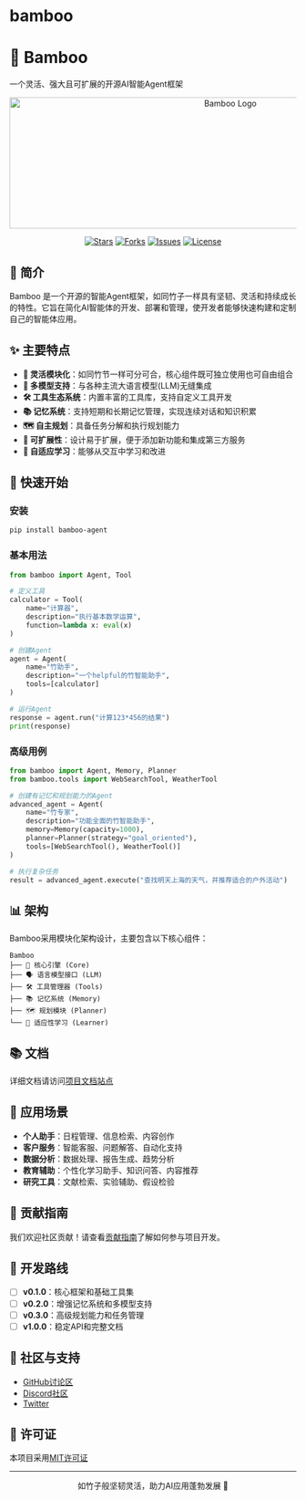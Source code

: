 # bamboo
# 🎋 Bamboo 

一个灵活、强大且可扩展的开源AI智能Agent框架

<p align="center">
  <img src="https://github.com/kylin-feng/bamboo/blob/main/bamboo.png" alt="Bamboo Logo" width="760" height = "230">
</p>

<p align="center">
  <a href="https://github.com/yourusername/bamboo/stargazers"><img src="https://img.shields.io/github/stars/yourusername/bamboo" alt="Stars"></a>
  <a href="https://github.com/yourusername/bamboo/network/members"><img src="https://img.shields.io/github/forks/yourusername/bamboo" alt="Forks"></a>
  <a href="https://github.com/yourusername/bamboo/issues"><img src="https://img.shields.io/github/issues/yourusername/bamboo" alt="Issues"></a>
  <a href="https://github.com/yourusername/bamboo/blob/main/LICENSE"><img src="https://img.shields.io/github/license/yourusername/bamboo" alt="License"></a>
</p>

## 📖 简介

Bamboo 是一个开源的智能Agent框架，如同竹子一样具有坚韧、灵活和持续成长的特性。它旨在简化AI智能体的开发、部署和管理，使开发者能够快速构建和定制自己的智能体应用。

## ✨ 主要特点

- **🎋 灵活模块化**：如同竹节一样可分可合，核心组件既可独立使用也可自由组合
- **🧠 多模型支持**：与各种主流大语言模型(LLM)无缝集成
- **🛠️ 工具生态系统**：内置丰富的工具库，支持自定义工具开发
- **📚 记忆系统**：支持短期和长期记忆管理，实现连续对话和知识积累
- **🗺️ 自主规划**：具备任务分解和执行规划能力
- **🌱 可扩展性**：设计易于扩展，便于添加新功能和集成第三方服务
- **🔄 自适应学习**：能够从交互中学习和改进

## 🚀 快速开始

### 安装

```bash
pip install bamboo-agent
```

### 基本用法

```python
from bamboo import Agent, Tool

# 定义工具
calculator = Tool(
    name="计算器",
    description="执行基本数学运算",
    function=lambda x: eval(x)
)

# 创建Agent
agent = Agent(
    name="竹助手",
    description="一个helpful的竹智能助手",
    tools=[calculator]
)

# 运行Agent
response = agent.run("计算123*456的结果")
print(response)
```

### 高级用例

```python
from bamboo import Agent, Memory, Planner
from bamboo.tools import WebSearchTool, WeatherTool

# 创建有记忆和规划能力的Agent
advanced_agent = Agent(
    name="竹专家",
    description="功能全面的竹智能助手",
    memory=Memory(capacity=1000),
    planner=Planner(strategy="goal_oriented"),
    tools=[WebSearchTool(), WeatherTool()]
)

# 执行复杂任务
result = advanced_agent.execute("查找明天上海的天气，并推荐适合的户外活动")
```

## 📊 架构

Bamboo采用模块化架构设计，主要包含以下核心组件：

```
Bamboo
├── 🧠 核心引擎 (Core)
├── 🗣️ 语言模型接口 (LLM)
├── 🛠️ 工具管理器 (Tools)
├── 📚 记忆系统 (Memory)
├── 🗺️ 规划模块 (Planner)
└── 🔄 适应性学习 (Learner)
```

## 📚 文档

详细文档请访问[项目文档站点](https://docs.bamboo-agent.dev)

## 👥 应用场景

- **个人助手**：日程管理、信息检索、内容创作
- **客户服务**：智能客服、问题解答、自动化支持
- **数据分析**：数据处理、报告生成、趋势分析
- **教育辅助**：个性化学习助手、知识问答、内容推荐
- **研究工具**：文献检索、实验辅助、假设检验

## 🤝 贡献指南

我们欢迎社区贡献！请查看[贡献指南](CONTRIBUTING.md)了解如何参与项目开发。

## 🌱 开发路线

- [ ] **v0.1.0**：核心框架和基础工具集
- [ ] **v0.2.0**：增强记忆系统和多模型支持
- [ ] **v0.3.0**：高级规划能力和任务管理
- [ ] **v1.0.0**：稳定API和完整文档

## 🌟 社区与支持

- [GitHub讨论区](https://github.com/yourusername/bamboo/discussions)
- [Discord社区](https://discord.gg/bamboo-agent)
- [Twitter](https://twitter.com/bamboo_agent)

## 📜 许可证

本项目采用[MIT许可证](LICENSE)

---

<p align="center">如竹子般坚韧灵活，助力AI应用蓬勃发展 🎋</p>
